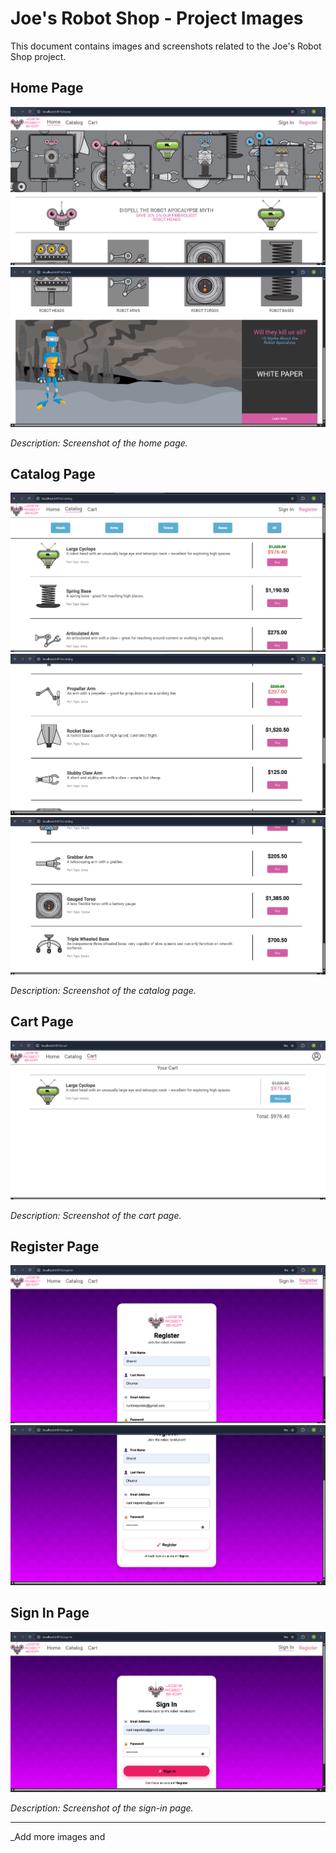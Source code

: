 # Joe's Robot Shop - Project Images

This document contains images and screenshots related to the Joe's Robot Shop project.

## Home Page

![Home Page](./images/home1.png)
![Home Page](./images/home2.png)

_Description: Screenshot of the home page._

## Catalog Page

![Catalog Page](./images/catalog1.png)
![Catalog Page](./images/catalog2.png)
![Catalog Page](./images/catalog3.png)

_Description: Screenshot of the catalog page._

## Cart Page

![Cart Page](./images/cart.png)

_Description: Screenshot of the cart page._

## Register Page

![Sign In Page](./images/register_1.png)
![Sign In Page](./images/register.png)

## Sign In Page

![Sign In Page](./images/signin.png)

_Description: Screenshot of the sign-in page._

---

\_Add more images and
